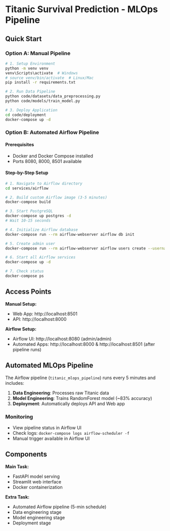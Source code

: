 # Titanic Survival Prediction - MLOps Pipeline

## Quick Start

### Option A: Manual Pipeline
```bash
# 1. Setup Environment
python -m venv venv
venv\Scripts\activate  # Windows
# source venv/bin/activate  # Linux/Mac
pip install -r requirements.txt

# 2. Run Data Pipeline
python code/datasets/data_preprocessing.py
python code/models/train_model.py

# 3. Deploy Application
cd code/deployment
docker-compose up -d
```

### Option B: Automated Airflow Pipeline

#### Prerequisites
- Docker and Docker Compose installed
- Ports 8080, 8000, 8501 available

#### Step-by-Step Setup
```bash
# 1. Navigate to Airflow directory
cd services/airflow

# 2. Build custom Airflow image (3-5 minutes)
docker-compose build

# 3. Start PostgreSQL
docker-compose up postgres -d
# Wait 10-15 seconds

# 4. Initialize Airflow database
docker-compose run --rm airflow-webserver airflow db init

# 5. Create admin user
docker-compose run --rm airflow-webserver airflow users create --username admin --firstname Admin --lastname User --role Admin --email admin@example.com --password admin

# 6. Start all Airflow services
docker-compose up -d

# 7. Check status
docker-compose ps
```

## Access Points

**Manual Setup:**
- Web App: http://localhost:8501
- API: http://localhost:8000

**Airflow Setup:**
- Airflow UI: http://localhost:8080 (admin/admin)
- Automated Apps: http://localhost:8000 & http://localhost:8501 (after pipeline runs)

## Automated MLOps Pipeline

The Airflow pipeline (`titanic_mlops_pipeline`) runs every 5 minutes and includes:

1. **Data Engineering**: Processes raw Titanic data
2. **Model Engineering**: Trains RandomForest model (~83% accuracy) 
3. **Deployment**: Automatically deploys API and Web app

### Monitoring
- View pipeline status in Airflow UI
- Check logs: `docker-compose logs airflow-scheduler -f`
- Manual trigger available in Airflow UI

## Components

**Main Task:**
- FastAPI model serving
- Streamlit web interface
- Docker containerization

**Extra Task:**
- Automated Airflow pipeline (5-min schedule)
- Data engineering stage
- Model engineering stage  
- Deployment stage
